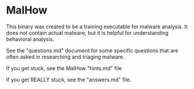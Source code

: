 # MalHow

This binary was created to be a training executable for malware analysis. It does not contain actual malware, but it is helpful for understanding behavioral analysis. 

See the "questions.md" document for some specific questions that are often asked in researching and triaging malware. 

If you get stuck, see the MalHow "hints.md" file

If you get REALLY stuck, see the "answers.md" file.

